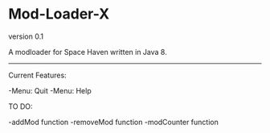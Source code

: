 # Mod-Loader-X
version 0.1

A modloader for Space Haven written in Java 8.

---

Current Features:

-Menu: Quit
-Menu: Help

TO DO:

-addMod function
-removeMod function
-modCounter function


